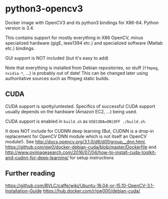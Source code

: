 # python3-opencv3
Docker image with OpenCV3 and its python3 bindings for X86-64. Python version is 3.4.

This contains support for mostly everything in X86 OpenCV, minus specialized hardware (gigE, ieee1394 etc.) and specialized software (Matlab etc.) bindings. 

GUI support is NOT included (but it's easy to add)

Note that everything is installed from Debian repositories, so stuff (`ffmpeg`, `nvidia-*`, ...) is probably out of date! This can be changed later using authoritative sources such as ffmpeg static builds.


## CUDA
CUDA support is spotty/untested. Specifics of successful CUDA support usually depends on the hardware (Amazon EC2, ...) being used.

CUDA support is enabled in `build.sh` as `USECUDA=ON|OFF ./build.sh`.

It does NOT include for CUDNN deep learning (But, CUDNN is a drop-in replacement for OpenCV DNN module which is not itself an OpenCV module!).
See http://docs.opencv.org/3.1.0/d6/d0f/group__dnn.html, https://github.com/gw0/docker-debian-cuda/blob/master/Dockerfile and http://www.pyimagesearch.com/2016/07/04/how-to-install-cuda-toolkit-and-cudnn-for-deep-learning/ for setup instructions

## Further reading
https://github.com/BVLC/caffe/wiki/Ubuntu-16.04-or-15.10-OpenCV-3.1-Installation-Guide
https://hub.docker.com/r/gw000/debian-cuda/